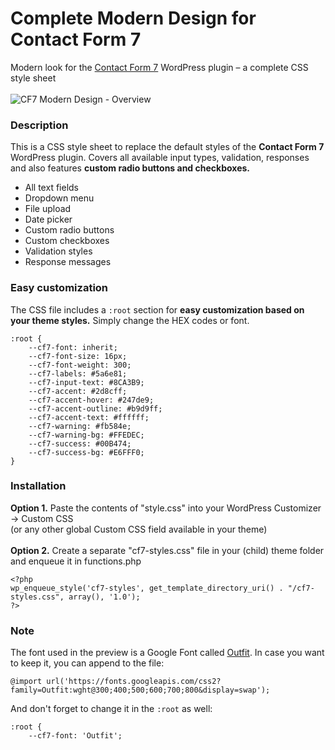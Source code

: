 # Complete Modern Design for Contact Form 7
Modern look for the [Contact Form 7](https://wordpress.org/plugins/contact-form-7/) WordPress plugin – a complete CSS style sheet
<br>
<br>
![CF7 Modern Design - Overview](https://github.com/lukaspodmelle/contact-form-7-modern-design/assets/132982113/da6a44df-f658-400e-b343-9942a90d28e1)

<h3>Description</h3>

This is a CSS style sheet to replace the default styles of the **Contact Form 7** WordPress plugin. Covers all available input types, validation, responses and also features **custom radio buttons and checkboxes.**

<ul>
  <li>All text fields</li>
  <li>Dropdown menu</li>
  <li>File upload</li>
  <li>Date picker</li>
  <li>Custom radio buttons</li>
  <li>Custom checkboxes</li>
  <li>Validation styles</li>
  <li>Response messages</li>
</ul>

<h3>Easy customization</h3>

The CSS file includes a <code>:root</code> section for **easy customization based on your theme styles.** Simply change the HEX codes or font.

```
:root {
    --cf7-font: inherit;
    --cf7-font-size: 16px;
    --cf7-font-weight: 300;
    --cf7-labels: #5a6e81;
    --cf7-input-text: #8CA3B9;
    --cf7-accent: #2d8cff;
    --cf7-accent-hover: #247de9;
    --cf7-accent-outline: #b9d9ff;
    --cf7-accent-text: #ffffff;
    --cf7-warning: #fb584e;
    --cf7-warning-bg: #FFEDEC;
    --cf7-success: #00B474;
    --cf7-success-bg: #E6FFF0;
}
```

<h3>Installation</h3>

**Option 1.** Paste the contents of "style.css" into your WordPress Customizer -> Custom CSS
<br>(or any other global Custom CSS field available in your theme)
<br>
<br>
**Option 2.** Create a separate "cf7-styles.css" file in your (child) theme folder and enqueue it in functions.php

```
<?php
wp_enqueue_style('cf7-styles', get_template_directory_uri() . "/cf7-styles.css", array(), '1.0');
?>
```

<h3>Note</h3>

The font used in the preview is a Google Font called [Outfit](https://fonts.google.com/specimen/Outfit). In case you want to keep it, you can append to the file:

```
@import url('https://fonts.googleapis.com/css2?family=Outfit:wght@300;400;500;600;700;800&display=swap'); 
```

And don't forget to change it in the <code>:root</code> as well:
```
:root {
    --cf7-font: 'Outfit';
```
